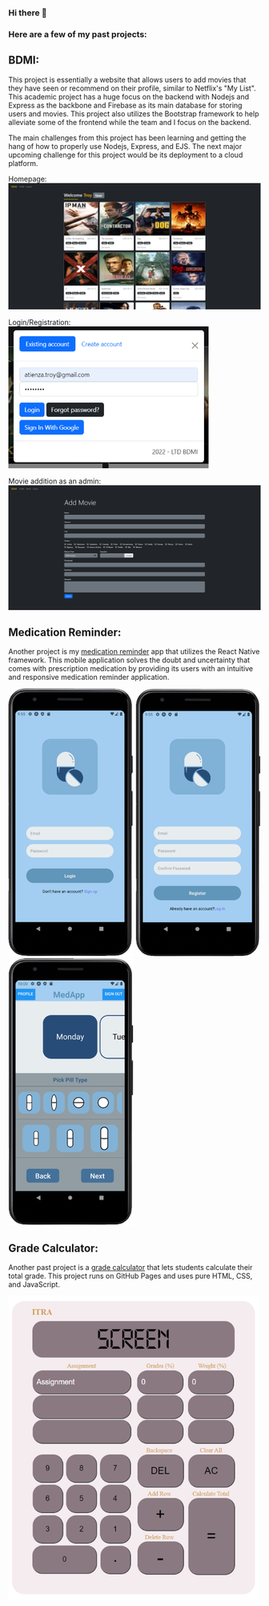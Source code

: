 ### Hi there 👋

### Here are a few of my past projects:

## BDMI:

This project is essentially a website that allows users to add movies that they have seen or recommend on their profile, similar to Netflix's "My List". This academic project has a huge focus on the backend with Nodejs and Express as the backbone and Firebase as its main database for storing users and movies. This project also utilizes the Bootstrap framework to help alleviate some of the frontend while the team and I focus on the backend.

The main challenges from this project has been learning and getting the hang of how to properly use Nodejs, Express, and EJS. The next major upcoming challenge for this project would be its deployment to a cloud platform.

Homepage:<br/>
<img title="Homepage" alt="Homepage" src="/Images/Homepage.png" >

Login/Registration:<br/>
<img title="LoginPage" alt="LoginPage" src="/Images/LoginPage.png" width="400">

Movie addition as an admin:<br/>
<img title="AdminAddMovie" alt="AdminAddMovie" src="/Images/AdminAddMovie.png" >

## Medication Reminder:

Another project is my [medication reminder](https://github.com/TroyAtienza/Medication-Reminder) app that utilizes the React Native framework. This mobile application solves the doubt and uncertainty that comes with prescription medication by providing its users with an intuitive and responsive medication reminder application.

<p float="left">
  <img title="Login" alt="Login" src="/Images/Login.png" width="250">
  <img title="Registration" alt="Registration" src="/Images/Registration.png" width="250">
  <img title="PillType" alt="PillType" src="/Images/PillType.png" width="250">
</p>

## Grade Calculator:

Another past project is a [grade calculator](https://github.com/TroyAtienza/TroyAtienza.github.io) that lets students calculate their total grade. This project runs on GitHub Pages and uses pure HTML, CSS, and JavaScript.

<img title="GradeCalculator" alt="GradeCalculator" src="/Images/GradeCalculator.png" width="500" >

